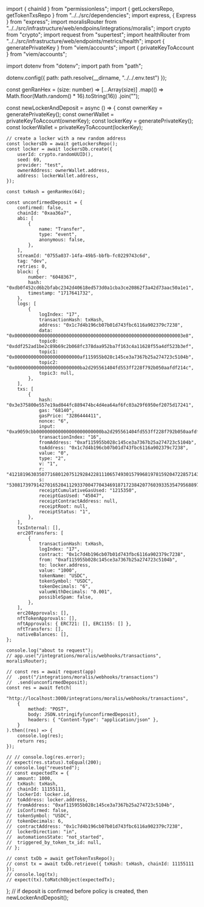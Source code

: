 import { chainId } from "permissionless";
import { getLockersRepo, getTokenTxsRepo } from "../../src/dependencies";
import express, { Express } from "express";
import moralisRouter from "../../src/infrastructure/web/endpoins/integrations/moralis";
import crypto from "crypto";
import request from "supertest";
import healthRouter from "../../src/infrastructure/web/endpoints/metrics/health";
import { generatePrivateKey } from "viem/accounts";
import { privateKeyToAccount } from "viem/accounts";

import dotenv from "dotenv";
import path from "path";

dotenv.config({ path: path.resolve(__dirname, "../../.env.test") });

const genRanHex = (size: number) =>
	[...Array(size)]
		.map(() => Math.floor(Math.random() * 16).toString(16))
		.join("");

const newLockerAndDeposit = async () => {
	const ownerKey = generatePrivateKey();
	const ownerWallet = privateKeyToAccount(ownerKey);
	const lockerKey = generatePrivateKey();
	const lockerWallet = privateKeyToAccount(lockerKey);

	// create a locker with a new random address
	const lockersDb = await getLockersRepo();
	const locker = await lockersDb.create({
		userId: crypto.randomUUID(),
		seed: 69,
		provider: "test",
		ownerAddress: ownerWallet.address,
		address: lockerWallet.address,
	});

	const txHash = genRanHex(64);

	const unconfirmedDeposit = {
		confirmed: false,
		chainId: "0xaa36a7",
		abi: [
			{
				name: "Transfer",
				type: "event",
				anonymous: false,
			},
		],
		streamId: "0755a037-14fa-49b5-bbfb-fc0229743c6d",
		tag: "dev",
		retries: 0,
		block: {
			number: "6048367",
			hash: "0xdb0f452cd6b2bfabc2342d40618ed573d0a1cba3ce20862f3a42d73aac50a1e1",
			timestamp: "1717641732",
		},
		logs: [
			{
				logIndex: "17",
				transactionHash: txHash,
				address: "0x1c7d4b196cb07b01d743fbc6116a902379c7238",
				data: "0x00000000000000000000000000000000000000000000000000000000000003e8",
				topic0: "0xddf252ad1be2c89b69c2b068fc378daa952ba7f163c4a11628f55a4df523b3ef",
				topic1: "0x000000000000000000000000af115955b028c145ce3a7367b25a274723c5104b",
				topic2: "0x000000000000000000000000ba2d295561404fd553ff228f792b050aafdf214c",
				topic3: null,
			},
		],
		txs: [
			{
				hash: "0x3e375800e557e19ad044fc889474bc4d4ea64af6fc03a29f6950ef2075d17241",
				gas: "68140",
				gasPrice: "3286444411",
				nonce: "6",
				input: "0xa9059cbb000000000000000000000000ba2d295561404fd553ff228f792b050aafdf214c00000000000000000000000000000000000000000000000000000000000003e8",
				transactionIndex: "16",
				fromAddress: "0xaf115955b028c145ce3a7367b25a274723c5104b",
				toAddress: "0x1c7d4b196cb07b01d743fbc6116a902379c7238",
				value: "0",
				type: "2",
				v: "1",
				r: "41218196303507716801207512928422811106574930157996819781592047228571431362572",
				s: "53081739791427016520411293370047704346918717238420776039335354795688972895579",
				receiptCumulativeGasUsed: "1215350",
				receiptGasUsed: "45047",
				receiptContractAddress: null,
				receiptRoot: null,
				receiptStatus: "1",
			},
		],
		txsInternal: [],
		erc20Transfers: [
			{
				transactionHash: txHash,
				logIndex: "17",
				contract: "0x1c7d4b196cb07b01d743fbc6116a902379c7238",
				from: "0xaf115955b028c145ce3a7367b25a274723c5104b",
				to: locker.address,
				value: "1000",
				tokenName: "USDC",
				tokenSymbol: "USDC",
				tokenDecimals: "6",
				valueWithDecimals: "0.001",
				possibleSpam: false,
			},
		],
		erc20Approvals: [],
		nftTokenApprovals: [],
		nftApprovals: { ERC721: [], ERC1155: [] },
		nftTransfers: [],
		nativeBalances: [],
	};

	console.log("about to request");
	// app.use("/integrations/moralis/webhooks/transactions", moralisRouter);

	// const res = await request(app)
	// 	.post("/integrations/moralis/webhooks/transactions")
	// 	.send(unconfirmedDeposit);
	const res = await fetch(
		"http://localhost:3000/integrations/moralis/webhooks/transactions",
		{
			method: "POST",
			body: JSON.stringify(unconfirmedDeposit),
			headers: { "Content-Type": "application/json" },
		}
	).then((res) => {
		console.log(res);
		return res;
	});

	// // console.log(res.error);
	// expect(res.status).toEqual(200);
	// console.log("reuested");
	// const expectedTx = {
	// 	amount: 1000,
	// 	txHash: txHash,
	// 	chainId: 11155111,
	// 	lockerId: locker.id,
	// 	toAddress: locker.address,
	// 	fromAddress: "0xaf115955b028c145ce3a7367b25a274723c5104b",
	// 	isConfirmed: false,
	// 	tokenSymbol: "USDC",
	// 	tokenDecimals: 6,
	// 	contractAddress: "0x1c7d4b196cb07b01d743fbc6116a902379c7238",
	// 	lockerDirection: "in",
	// 	automationsState: "not_started",
	// 	triggered_by_token_tx_id: null,
	// };

	// const txDb = await getTokenTxsRepo();
	// const tx = await txDb.retrieve({ txHash: txHash, chainId: 11155111 });
	// console.log(tx);
	// expect(tx).toMatchObject(expectedTx);
};
// if deposit is confirmed before policy is created, then
newLockerAndDeposit();
